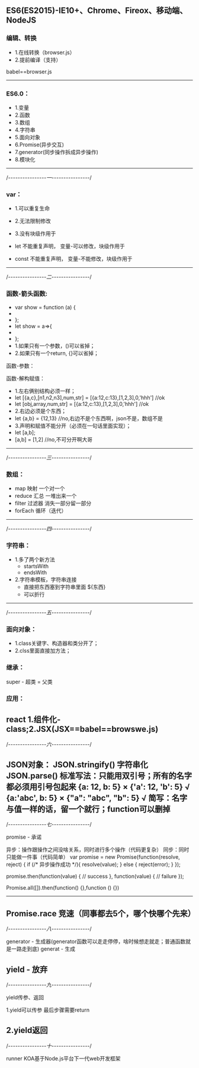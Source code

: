 ## ES6(ES2015)-IE10+、Chrome、Fireox、移动端、NodeJS

### 编辑、转换
- 1.在线转换（browser.js）
- 2.提前编译（支持）

babel==browser.js

------------------------------------------------------------------------------------

### ES6.0：
- 1.变量
- 2.函数
- 3.数组
- 4.字符串
- 5.面向对象
- 6.Promise(异步交互)
- 7.generator(同步操作拆成异步操作)
- 8.模块化
------------------------------------------------------------------

/*----------------一----------------*/

### var：
- 1.可以重复生命
- 2.无法限制修改
- 3.没有块级作用于

- let      不能重复声明， 变量-可以修改，块级作用于
- const    不能重复声明， 变量-不能修改，块级作用于
------------------------------------------------------------------



/*----------------二----------------*/

### 函数-箭头函数:
- var show = function (a) {
- 
- };
- let show = a=>{
- 
- };
- 1.如果只有一个参数，()可以省掉；
- 2.如果只有一个return, {}可以省掉；

函数-参数：



函数-解构赋值：
- 1.左右俩别结构必须一样；
-   let [{a,c},[n1,n2,n3],num,str] = [{a:12,c:13},[1,2,3],0,'hhh'] //ok
-   let [obj,array,num,str] = [{a:12,c:13},[1,2,3],0,'hhh'] //ok
- 2.右边必须是个东西；
-   let {a,b} = {12,13} //no,右边不是个东西啊，json不是，数组不是
- 3.声明和赋值不能分开（必须在一句话里面实现）；
-   let [a,b];
-   [a,b] = [1,2] //no,不可分开啊大哥
------------------------------------------------------------------



/*----------------三----------------*/

### 数组：
- map        映射           一个对一个
- reduce     汇总           一堆出来一个
- filter     过滤器         消失一部分留一部分
- forEach    循环（迭代）
------------------------------------------------------------------



/*----------------四----------------*/

### 字符串：
- 1.多了两个新方法 
  - startsWith
  - endsWith
- 2.字符串模板，字符串连接
  - 直接把东西塞到字符串里面   ${东西}
  - 可以折行
------------------------------------------------------------------
  


/*----------------五----------------*/

### 面向对象：
- 1.class关键字、构造器和类分开了；
- 2.clss里面直接加方法；
### 继承：
  super - 超类 = 父类
### 应用：
  react 1.组件化-class;2.JSX(JSX==babel==browswe.js)
------------------------------------------------------------------




/*----------------六----------------*/

JSON对象：
JSON.stringify()    字符串化
JSON.parse()
标准写法：只能用双引号；所有的名字都必须用引号包起来
{a: 12, b: 5}          ×
{'a': 12, 'b': 5}      √
{a:'abc', b: 5}        ×
{"a": "abc", "b": 5}   √
简写：名字与值一样的话，留一个就行；function可以删掉
------------------------------------------------------------------




/*----------------七----------------*/

promise - 承诺

异步：操作跟操作之间没啥关系，同时进行多个操作（代码更复杂）
同步：同时只能做一件事（代码简单）
var promise = new Promise(function(resolve, reject) {
  if (/* 异步操作成功 */){
    resolve(value);
  } else {
    reject(error);
  }
});

promise.then(function(value) {
 // success
}, function(value) {
 // failure
});

Promise.all([]).then(function() {},function () {})

---
Promise.race      竞速（同事都去5个，哪个快哪个先来）
------------------------------------------------------------------




/*----------------八----------------*/

generator - 生成器(generator函数可以走走停停，啥时候想走就走；普通函数就是一路走到底)
generat - 生成

yield - 放弃
------------------------------------------------------------------




/*----------------九----------------*/

yield传参、返回

1.yield可以传参
最后步骤需要return

2.yield返回
------------------------------------------------------------------




/*----------------十----------------*/

runner
KOA基于Node.js平台下一代web开发框架
